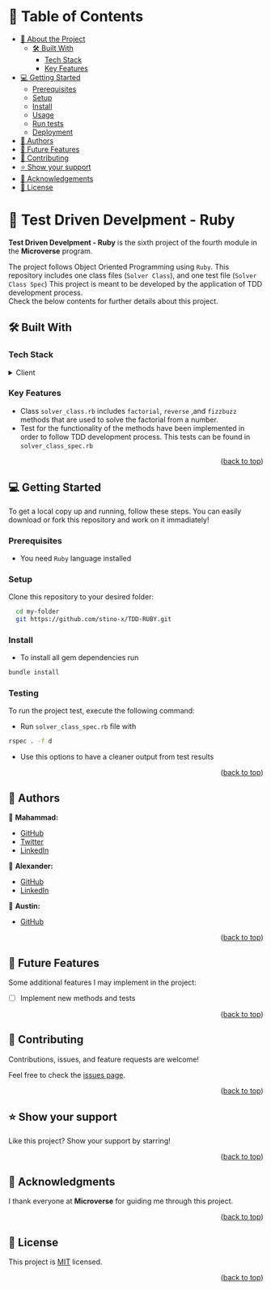 <a name="readme-top"></a>

<!-- TABLE OF CONTENTS -->

# 📗 Table of Contents

- [📖 About the Project](#about-project)
  - [🛠 Built With](#built-with)
    - [Tech Stack](#tech-stack)
    - [Key Features](#key-features)
- [💻 Getting Started](#getting-started)
  - [Prerequisites](#prerequisites)
  - [Setup](#setup)
  - [Install](#install)
  - [Usage](#usage)
  - [Run tests](#run-tests)
  - [Deployment](#deployment)
- [👥 Authors](#authors)
- [🔭 Future Features](#future-features)
- [🤝 Contributing](#contributing)
- [⭐️ Show your support](#support)
- [🙏 Acknowledgements](#acknowledgements)
- [📝 License](#license)

<!-- PROJECT DESCRIPTION -->

# 📖 Test Driven Develpment - Ruby <a name="about-project"></a>

**Test Driven Develpment - Ruby** is the sixth project of the fourth module in the **Microverse** program.

The project follows Object Oriented Programming using `Ruby`.
This repository includes one class files (`Solver Class`), and one test file (`Solver Class Spec`)
This project is meant to be developed by the application of TDD development process.
<br/>
Check the below contents for further details about this project.

## 🛠 Built With <a name="built-with"></a>

### Tech Stack <a name="tech-stack"></a>

<details>
  <summary>Client</summary>
  <ul>
    <li><a href="https://www.ruby-lang.org/es/">Ruby</a></li>
  </ul>
</details>

<!-- Features -->

### Key Features <a name="key-features"></a>

- Class `solver_class.rb` includes `factorial`, `reverse` ,and `fizzbuzz` methods that are used to solve the factorial from a number.
- Test for the functionality of the methods have been implemented in order to follow TDD development process. This tests can be found in `solver_class_spec.rb`

<p align="right">(<a href="#readme-top">back to top</a>)</p>

<!-- GETTING STARTED -->

## 💻 Getting Started <a name="getting-started"></a>

To get a local copy up and running, follow these steps. You can easily download or fork this repository and work on it immadiately!

### Prerequisites

- You need `Ruby` language installed

### Setup

Clone this repository to your desired folder:

```sh
  cd my-folder
  git https://github.com/stino-x/TDD-RUBY.git
```

### Install

- To install all gem dependencies run
```sh
bundle install
```

### Testing

To run the project test, execute the following command:

- Run `solver_class_spec.rb` file with
```sh
rspec . -f d
```
- Use this options to have a cleaner output from test results


<p align="right">(<a href="#readme-top">back to top</a>)</p>

<!-- AUTHORS -->

## 👥 Authors <a name="authors"></a>

📌 **Mahammad:**
- [GitHub](https://github.com/mahammad-mostafa)
- [Twitter](https://twitter.com/mahammad_mostfa)
- [LinkedIn](https://linkedin.com/in/mahammad-mostafa)

📌 **Alexander:**
- [GitHub](https://github.com/alexansaa)
- [LinkedIn](https://www.linkedin.com/in/alexander-saavedra-2803b1b6/)

📌 **Austin:**
- [GitHub](https://github.com/stino-x)

<p align="right">(<a href="#readme-top">back to top</a>)</p>

<!-- FUTURE FEATURES -->

## 🔭 Future Features <a name="future-features"></a>

Some additional features I may implement in the project:
- [ ] Implement new methods and tests 

<p align="right">(<a href="#readme-top">back to top</a>)</p>

<!-- CONTRIBUTING -->

## 🤝 Contributing <a name="contributing"></a>

Contributions, issues, and feature requests are welcome!

Feel free to check the [issues page](../../issues/).

<p align="right">(<a href="#readme-top">back to top</a>)</p>

<!-- SUPPORT -->

## ⭐️ Show your support <a name="support"></a>

Like this project? Show your support by starring!

<p align="right">(<a href="#readme-top">back to top</a>)</p>

<!-- ACKNOWLEDGEMENTS -->

## 🙏 Acknowledgments <a name="acknowledgements"></a>

I thank everyone at **Microverse** for guiding me through this project.

<p align="right">(<a href="#readme-top">back to top</a>)</p>

<!-- LICENSE -->

## 📝 License <a name="license"></a>

This project is [MIT](./LICENSE.md) licensed.

<p align="right">(<a href="#readme-top">back to top</a>)</p>
